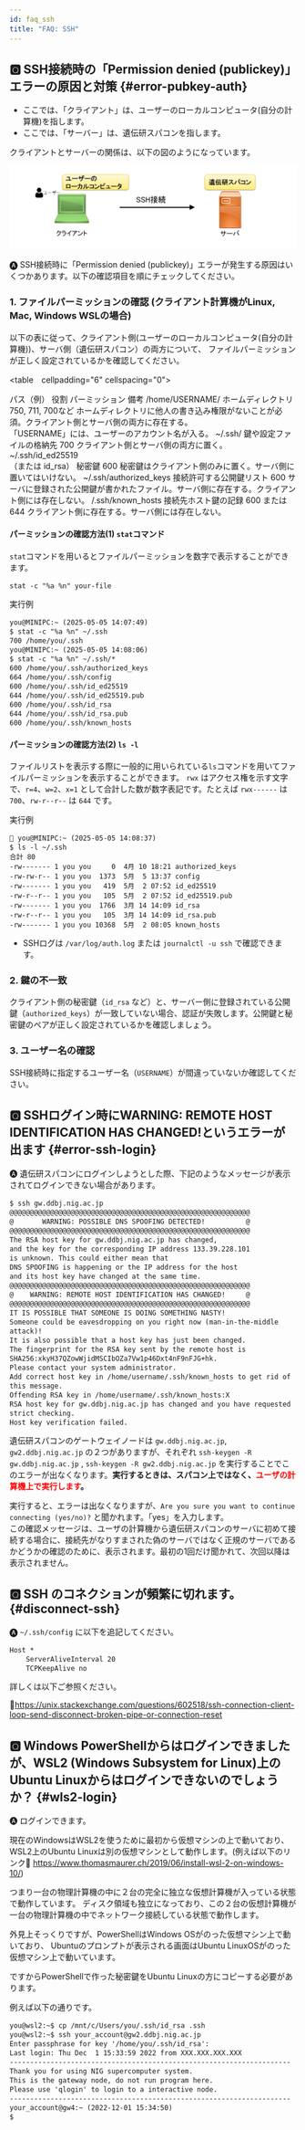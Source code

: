 ```yaml
---
id: faq_ssh
title: "FAQ: SSH"
---
```


## &#x1F180; SSH接続時の「Permission denied (publickey)」エラーの原因と対策 {#error-pubkey-auth}

- ここでは、「クライアント」は、ユーザーのローカルコンピュータ(自分の計算機)を指します。
- ここでは、「サーバー」は、遺伝研スパコンを指します。

クライアントとサーバーの関係は、以下の図のようになっています。

![](ssh_permission_1.png)

&#x1F150; SSH接続時に「Permission denied (publickey)」エラーが発生する原因はいくつかあります。以下の確認項目を順にチェックしてください。

### 1. ファイルパーミッションの確認 (クライアント計算機がLinux, Mac, Windows WSLの場合)

以下の表に従って、クライアント側(ユーザーのローカルコンピュータ(自分の計算機))、サーバ側（遺伝研スパコン）の両方について、
ファイルパーミッションが正しく設定されているかを確認してください。

<table　cellpadding="6" cellspacing="0">
  <thead>
    <tr>
      <th>パス（例）</th>
      <th>役割</th>
      <th>パーミッション</th>
      <th>備考</th>
    </tr>
  </thead>
  <tbody>
    <tr>
      <td>/home/USERNAME/</td>
      <td>ホームディレクトリ</td>
      <td>750, 711, 700など</td>
      <td>ホームディレクトリに他人の書き込み権限がないことが必須。クライアント側とサーバ側の両方に存在する。<br />「USERNAME」には、ユーザーのアカウント名が入る。</td>
    </tr>
    <tr>
      <td>~/.ssh/</td>
      <td>鍵や設定ファイルの格納先</td>
      <td>700</td>
      <td>クライアント側とサーバ側の両方に置く。</td>
    </tr>
    <tr>
      <td>~/.ssh/id_ed25519<br />（または id_rsa）</td>
      <td>秘密鍵</td>
      <td>600</td>
      <td>秘密鍵はクライアント側のみに置く。サーバ側に置いてはいけない。</td>
    </tr>
    <tr>
    <td>~/.ssh/authorized_keys</td>
    <td>接続許可する公開鍵リスト</td>
      <td>600</td>
      <td>サーバに登録された公開鍵が書かれたファイル。サーバ側に存在する。クライアント側には存在しない。</td>
    </tr>
    <tr>
      <td>/.ssh/known_hosts</td>
      <td>接続先ホスト鍵の記録</td>
      <td>600 または 644</td>
      <td>クライアント側に存在する。サーバ側には存在しない。</td>
    </tr>
  </tbody>
</table>



#### パーミッションの確認方法(1) `stat`コマンド

`stat`コマンドを用いるとファイルパーミッションを数字で表示することができます。

```
stat -c "%a %n" your-file
```

実行例

```
you@MINIPC:~ (2025-05-05 14:07:49)
$ stat -c "%a %n" ~/.ssh
700 /home/you/.ssh
you@MINIPC:~ (2025-05-05 14:08:06)
$ stat -c "%a %n" ~/.ssh/*
600 /home/you/.ssh/authorized_keys
664 /home/you/.ssh/config
600 /home/you/.ssh/id_ed25519
644 /home/you/.ssh/id_ed25519.pub
600 /home/you/.ssh/id_rsa
644 /home/you/.ssh/id_rsa.pub
600 /home/you/.ssh/known_hosts
```

#### パーミッションの確認方法(2) `ls -l`

ファイルリストを表示する際に一般的に用いられている`ls`コマンドを用いてファイルパーミッションを表示することができます。
`rwx` はアクセス権を示す文字で、`r=4`、`w=2`、`x=1` として合計した数が数字表記です。たとえば `rwx------` は `700`、`rw-r--r--` は `644` です。

実行例

```
🎯 you@MINIPC:~ (2025-05-05 14:08:37)
$ ls -l ~/.ssh
合計 80
-rw------- 1 you you     0  4月 10 18:21 authorized_keys
-rw-rw-r-- 1 you you  1373  5月  5 13:37 config
-rw------- 1 you you   419  5月  2 07:52 id_ed25519
-rw-r--r-- 1 you you   105  5月  2 07:52 id_ed25519.pub
-rw------- 1 you you  1766  3月 14 14:09 id_rsa
-rw-r--r-- 1 you you   105  3月 14 14:09 id_rsa.pub
-rw------- 1 you you 10368  5月  2 08:05 known_hosts
```

- SSHログは `/var/log/auth.log` または `journalctl -u ssh` で確認できます。


### 2. 鍵の不一致

クライアント側の秘密鍵（`id_rsa` など）と、サーバー側に登録されている公開鍵（`authorized_keys`）が一致していない場合、認証が失敗します。公開鍵と秘密鍵のペアが正しく設定されているかを確認しましょう。

### 3. ユーザー名の確認

SSH接続時に指定するユーザー名（`USERNAME`）が間違っていないか確認してください。


## &#x1F180; SSHログイン時にWARNING: REMOTE HOST IDENTIFICATION HAS CHANGED!というエラーが出ます {#error-ssh-login}

&#x1F150; 遺伝研スパコンにログインしようとした際、下記のようなメッセージが表示されてログインできない場合があります。

```
$ ssh gw.ddbj.nig.ac.jp
@@@@@@@@@@@@@@@@@@@@@@@@@@@@@@@@@@@@@@@@@@@@@@@@@@@@@@@@@@@
@       WARNING: POSSIBLE DNS SPOOFING DETECTED!          @
@@@@@@@@@@@@@@@@@@@@@@@@@@@@@@@@@@@@@@@@@@@@@@@@@@@@@@@@@@@
The RSA host key for gw.ddbj.nig.ac.jp has changed,
and the key for the corresponding IP address 133.39.228.101
is unknown. This could either mean that
DNS SPOOFING is happening or the IP address for the host
and its host key have changed at the same time.
@@@@@@@@@@@@@@@@@@@@@@@@@@@@@@@@@@@@@@@@@@@@@@@@@@@@@@@@@@@
@    WARNING: REMOTE HOST IDENTIFICATION HAS CHANGED!     @
@@@@@@@@@@@@@@@@@@@@@@@@@@@@@@@@@@@@@@@@@@@@@@@@@@@@@@@@@@@
IT IS POSSIBLE THAT SOMEONE IS DOING SOMETHING NASTY!
Someone could be eavesdropping on you right now (man-in-the-middle attack)!
It is also possible that a host key has just been changed.
The fingerprint for the RSA key sent by the remote host is
SHA256:xkyH37QZowWjidMSCIbOZa7Vw1p46Dxt4nF9nFJG+hk.
Please contact your system administrator.
Add correct host key in /home/username/.ssh/known_hosts to get rid of this message.
Offending RSA key in /home/username/.ssh/known_hosts:X
RSA host key for gw.ddbj.nig.ac.jp has changed and you have requested strict checking.
Host key verification failed.
```

遺伝研スパコンのゲートウェイノードは `gw.ddbj.nig.ac.jp`, `gw2.ddbj.nig.ac.jp` の２つがありますが、それぞれ `ssh-keygen -R gw.ddbj.nig.ac.jp` , `ssh-keygen -R gw2.ddbj.nig.ac.jp` を実行することでこのエラーが出なくなります。**実行するときは、スパコン上ではなく、<font color="red">ユーザの計算機上で実行します</font>。**

実行すると、エラーは出なくなりますが、`Are you sure you want to continue connecting (yes/no)?` と聞かれます。「yes」を入力します。<br/>この確認メッセージは、ユーザの計算機から遺伝研スパコンのサーバに初めて接続する場合に、接続先がなりすまされた偽のサーバではなく正規のサーバであるかどうかの確認のために、表示されます。最初の1回だけ聞かれて、次回以降は表示されません。


## &#x1F180; SSH のコネクションが頻繁に切れます。 {#disconnect-ssh}

&#x1F150; `~/.ssh/config` に以下を追記してください。

```
Host *
    ServerAliveInterval 20
    TCPKeepAlive no
```

詳しくは以下ご参照ください。

&#x1f517;https://unix.stackexchange.com/questions/602518/ssh-connection-client-loop-send-disconnect-broken-pipe-or-connection-reset


## &#x1F180; Windows PowerShellからはログインできましたが、WSL2 (Windows Subsystem for Linux)上のUbuntu Linuxからはログインできないのでしょうか？  {#wls2-login}

&#x1F150; ログインできます。

現在のWindowsはWSL2を使うために最初から仮想マシンの上で動いており、WSL2上のUbuntu
Linuxは別の仮想マシンとして動作します。(例えば以下のリンク&#x1f517;
https://www.thomasmaurer.ch/2019/06/install-wsl-2-on-windows-10/)

つまり一台の物理計算機の中に２台の完全に独立な仮想計算機が入っている状態で動作しています。
ディスク領域も独立になっており、この２台の仮想計算機が一台の物理計算機の中でネットワーク接続している状態で動作します。

外見上そっくりですが、PowerShellはWindows OSがのった仮想マシン上で動いており、
Ubuntuのプロンプトが表示される画面はUbuntu LinuxOSがのった仮想マシン上で動いています。

ですからPowerShellで作った秘密鍵をUbuntu Linuxの方にコピーする必要があります。

例えば以下の通りです。

```
you@wsl2:~$ cp /mnt/c/Users/you/.ssh/id_rsa .ssh
you@wsl2:~$ ssh your_account@gw2.ddbj.nig.ac.jp
Enter passphrase for key '/home/you/.ssh/id_rsa':
Last login: Thu Dec  1 15:33:59 2022 from XXX.XXX.XXX.XXX
---------------------------------------------------------------------
Thank you for using NIG supercomputer system.
This is the gateway node, do not run program here.
Please use 'qlogin' to login to a interactive node.
---------------------------------------------------------------------
your_account@gw4:~ (2022-12-01 15:34:50)
$
```
